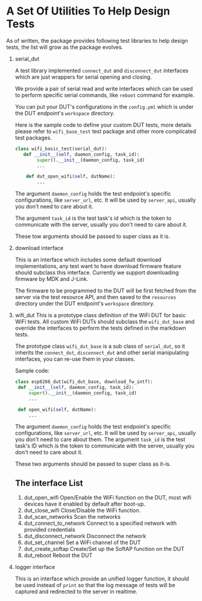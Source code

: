 # A Set Of Utilities To Help Design Tests

As of written, the package provides following test libraries to help design tests, the list will grow as the package evolves.

1. serial_dut

   A test library implemented `connect_dut` and `disconnect_dut` interfaces which are just wrappers for serial opening and closing.

   We provide a pair of serial read and write interfaces which can be used to perform specific serial commands, like `reboot` command for example.
   
   You can put your DUT's configurations in the `config.yml` which is under the DUT endpoint's `workspace` directory.

   Here is the sample code to define your custom DUT tests, more details please refer to `wifi_base_test` test package and other more complicated test packages.
   ```python
   class wifi_basic_test(serial_dut):
      def __init__(self, daemon_config, task_id):
		   super().__init__(daemon_config, task_id)
		   ...

	   def dut_open_wifi(self, dutName):
		   ...

   ```
   The argument `daemon_config` holds the test endpoint's specific configurations, like `server_url`, etc. It will be used by `server_api`, usually you don't need to care about it.

   The argument `task_id` is the test task's id which is the token to communicate with the server, usually you don't need to care about it.

   These tow arguments should be passed to super class as it is.

2. download interface

   This is an interface which includes some default download implementations, any test want to have download firmware feature should subclass this interface.
   Currently we support downloading firmware by MDK and J-Link.

   The firmware to be programmed to the DUT will be first fetched from the server via the test resource API, and then saved to the `resources` directory under the DUT endpoint's `workspace` directory.

3. wifi_dut
   This is a prototype class definition of the WiFi DUT for basic WiFi tests. All custom WiFi DUTs should subclass the `wifi_dut_base` and override the interfaces to perform the tests defined in the markdown tests.

   The prototype class `wifi_dut_base` is a sub class of `serial_dut`, so it inherits the `connect_dut`, `disconnect_dut` and other serial manipulating interfaces, you can re-use them in your classes.

   Sample code:
   ```python
   class esp8266_dut(wifi_dut_base, download_fw_intf):
   	def __init__(self, daemon_config, task_id):
   		super().__init__(daemon_config, task_id)
   		...

   	def open_wifi(self, dutName):
   		...
   ```
   The argument `daemon_config` holds the test endpoint's specific configurations, like `server_url`, etc. It will be used by `server_api`, usually you don't need to care about them.
   The argument `task_id` is the test task's ID which is the token to communicate with the server, usually you don't need to care about it.

   These two arguments should be passed to super class as it-is.

   ## The interface List
   1. dut_open_wifi
      Open/Enable the WiFi function on the DUT, most wifi devices have it enabled by default after boot-up.
   2. dut_close_wifi
      Close/Disable the WiFi function.
   3. dut_scan_networks
      Scan the networks
   4. dut_connect_to_network
      Connect to a specified network with provided credentials
   5. dut_disconnect_network
      Disconnect the network
   6. dut_set_channel
      Set a WiFi channel of the DUT
   7. dut_create_softap
      Create/Set up the SoftAP function on the DUT
   8. dut_reboot
      Reboot the DUT

4. logger interface

   This is an interface which provide an unified logger function, it should be used instead of `print` so that the log message of tests will be captured and redirected to the server in realtime.
